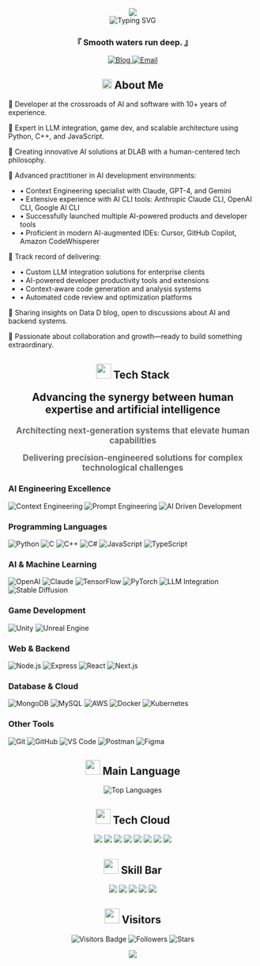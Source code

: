 <!-- 상단 애니메이션 구분선 -->
<div align="center">
  <img src="https://capsule-render.vercel.app/api?type=waving&color=6A5ACD&height=120&section=header" />
</div>

<!-- 프로필 헤더 -->
<div align="center">
  <img src="https://readme-typing-svg.herokuapp.com?font=JetBrains+Mono&weight=600&size=30&pause=1000&color=6A5ACD&center=true&vCenter=true&width=600&height=100&lines=Hello+World%2C+I'm+Kevin+%F0%9F%91%8B;AI+%26+Software+Developer;Creative+Problem+Solver" alt="Typing SVG" />
  
  <h3 align="center">『 Smooth waters run deep. 』</h3>
  
  <p align="center">
    <a href="https://datad.tistory.com/" target="_blank">
      <img src="https://img.shields.io/badge/Blog-Data_D-FF5722?style=flat-square&logo=blogger&logoColor=white" alt="Blog" />
    </a>
    <a href="mailto:kevin.park@daddyslab.com">
      <img src="https://img.shields.io/badge/Email-kevin.park@daddyslab.com-D14836?style=flat-square&logo=gmail&logoColor=white" alt="Email" />
    </a>
  </p>
</div>

<!-- 소개 섹션 -->
<div align="center">
  <h2>
    <img src="https://media2.giphy.com/media/QssGEmpkyEOhBCb7e1/giphy.gif?cid=ecf05e47a0n3gi1bfqntqmob8g9aid1oyj2wr3ds3mg700bl&rid=giphy.gif" width="20px" height="20px">
    About Me
  </h2>
</div>

<p>🔹 Developer at the crossroads of AI and software with 10+ years of experience.</p>

<p>🔹 Expert in LLM integration, game dev, and scalable architecture using Python, C++, and JavaScript.</p>

<p>🔹 Creating innovative AI solutions at DLAB with a human-centered tech philosophy.</p>

<p>🔹 Advanced practitioner in AI development environments:</p>
<ul>
  <li>• Context Engineering specialist with Claude, GPT-4, and Gemini</li>
  <li>• Extensive experience with AI CLI tools: Anthropic Claude CLI, OpenAI CLI, Google AI CLI</li>
  <li>• Successfully launched multiple AI-powered products and developer tools</li>
  <li>• Proficient in modern AI-augmented IDEs: Cursor, GitHub Copilot, Amazon CodeWhisperer</li>
</ul>

<p>🔹 Track record of delivering:</p>
<ul>
  <li>• Custom LLM integration solutions for enterprise clients</li>
  <li>• AI-powered developer productivity tools and extensions</li>
  <li>• Context-aware code generation and analysis systems</li>
  <li>• Automated code review and optimization platforms</li>
</ul>

<p>🔹 Sharing insights on Data D blog, open to discussions about AI and backend systems.</p>

<p>🔹 Passionate about collaboration and growth—ready to build something extraordinary.</p>

<!-- 기술 스택 -->
<div align="center">
  <h2>
    <img src="https://media.giphy.com/media/iY8CRBdQXODJSCERIr/giphy.gif" width="30px" height="30px">
    Tech Stack
  </h2>
</div>

<div align="center">
  <h3 style="font-size: 1.5em; margin: 20px 0;">
    Advancing the synergy between human expertise and artificial intelligence
  </h3>
  <h4 style="font-size: 1.2em; color: #666; margin: 15px 0;">
    Architecting next-generation systems that elevate human capabilities
  </h4>
  <h4 style="font-size: 1.2em; color: #666; margin: 15px 0;">
    Delivering precision-engineered solutions for complex technological challenges
  </h4>
</div>

<h3>AI Engineering Excellence</h3>
<p>
  <img src="https://img.shields.io/badge/Context_Engineering-Expert-FF6B6B?style=flat-square&logo=openai&logoColor=white" alt="Context Engineering" />
  <img src="https://img.shields.io/badge/Prompt_Engineering-Advanced-4CAF50?style=flat-square&logo=openai&logoColor=white" alt="Prompt Engineering" />
  <img src="https://img.shields.io/badge/AI_Driven_Development-Specialist-6A5ACD?style=flat-square&logo=openai&logoColor=white" alt="AI Driven Development" />
</p>

<h3>Programming Languages</h3>
<p>
  <img src="https://img.shields.io/badge/Python-3776AB?style=flat-square&logo=python&logoColor=white" alt="Python" />
  <img src="https://img.shields.io/badge/C-00599C?style=flat-square&logo=c&logoColor=white" alt="C" />
  <img src="https://img.shields.io/badge/C++-00599C?style=flat-square&logo=c%2B%2B&logoColor=white" alt="C++" />
  <img src="https://img.shields.io/badge/C%23-239120?style=flat-square&logo=c-sharp&logoColor=white" alt="C#" />
  <img src="https://img.shields.io/badge/JavaScript-F7DF1E?style=flat-square&logo=javascript&logoColor=black" alt="JavaScript" />
  <img src="https://img.shields.io/badge/TypeScript-007ACC?style=flat-square&logo=typescript&logoColor=white" alt="TypeScript" />
</p>

<h3>AI & Machine Learning</h3>
<p>
  <img src="https://img.shields.io/badge/OpenAI-412991?style=flat-square&logo=openai&logoColor=white" alt="OpenAI" />
  <img src="https://img.shields.io/badge/Claude-00A2FF?style=flat-square&logo=proton&logoColor=white" alt="Claude" />
  <img src="https://img.shields.io/badge/TensorFlow-FF6F00?style=flat-square&logo=tensorflow&logoColor=white" alt="TensorFlow" />
  <img src="https://img.shields.io/badge/PyTorch-EE4C2C?style=flat-square&logo=pytorch&logoColor=white" alt="PyTorch" />
  <img src="https://img.shields.io/badge/LLM_Integration-0467DF?style=flat-square" alt="LLM Integration" />
  <img src="https://img.shields.io/badge/Stable_Diffusion-FF9E0F?style=flat-square&logo=huggingface&logoColor=white" alt="Stable Diffusion" />
</p>

<h3>Game Development</h3>
<p>
  <img src="https://img.shields.io/badge/Unity-000000?style=flat-square&logo=unity&logoColor=white" alt="Unity" />
  <img src="https://img.shields.io/badge/Unreal_Engine-313131?style=flat-square&logo=unreal-engine&logoColor=white" alt="Unreal Engine" />
</p>

<h3>Web & Backend</h3>
<p>
  <img src="https://img.shields.io/badge/Node.js-339933?style=flat-square&logo=nodedotjs&logoColor=white" alt="Node.js" />
  <img src="https://img.shields.io/badge/Express-000000?style=flat-square&logo=express&logoColor=white" alt="Express" />
  <img src="https://img.shields.io/badge/React-61DAFB?style=flat-square&logo=react&logoColor=black" alt="React" />
  <img src="https://img.shields.io/badge/Next.js-000000?style=flat-square&logo=nextdotjs&logoColor=white" alt="Next.js" />
</p>

<h3>Database & Cloud</h3>
<p>
  <img src="https://img.shields.io/badge/MongoDB-47A248?style=flat-square&logo=mongodb&logoColor=white" alt="MongoDB" />
  <img src="https://img.shields.io/badge/MySQL-4479A1?style=flat-square&logo=mysql&logoColor=white" alt="MySQL" />
  <img src="https://img.shields.io/badge/AWS-232F3E?style=flat-square&logo=amazon-aws&logoColor=white" alt="AWS" />
  <img src="https://img.shields.io/badge/Docker-2496ED?style=flat-square&logo=docker&logoColor=white" alt="Docker" />
  <img src="https://img.shields.io/badge/Kubernetes-326CE5?style=flat-square&logo=kubernetes&logoColor=white" alt="Kubernetes" />
</p>

<h3>Other Tools</h3>
<p>
  <img src="https://img.shields.io/badge/Git-F05032?style=flat-square&logo=git&logoColor=white" alt="Git" />
  <img src="https://img.shields.io/badge/GitHub-181717?style=flat-square&logo=github&logoColor=white" alt="GitHub" />
  <img src="https://img.shields.io/badge/VS_Code-007ACC?style=flat-square&logo=visual-studio-code&logoColor=white" alt="VS Code" />
  <img src="https://img.shields.io/badge/Postman-FF6C37?style=flat-square&logo=postman&logoColor=white" alt="Postman" />
  <img src="https://img.shields.io/badge/Figma-F24E1E?style=flat-square&logo=figma&logoColor=white" alt="Figma" />
</p>

<!-- 사용 언어 통계 -->
<div align="center">
  <h2>
    <img src="https://media.giphy.com/media/W5eoZHPpUx9sapR0eu/giphy.gif" width="30px" height="30px">
    Main Language
  </h2>
  <img src="https://github-readme-stats.vercel.app/api/top-langs/?username=Kevin-innovation&layout=compact&theme=tokyonight&hide_border=true&bg_color=0D1117&title_color=6A5ACD&icon_color=6A5ACD" alt="Top Languages" />
</div>

<!-- 기술 워드 클라우드 -->
<div align="center">
  <h2>
    <img src="https://media.giphy.com/media/RJzm826vu7WbJvBtxX/giphy.gif" width="30px" height="30px">
    Tech Cloud
  </h2>
  <p align="center">
    <img src="https://img.shields.io/badge/AI-Enthusiast-brightgreen?style=flat-square" />
    <img src="https://img.shields.io/badge/Problem-Solver-blue?style=flat-square" />
    <img src="https://img.shields.io/badge/Creative-Coder-orange?style=flat-square" />
    <img src="https://img.shields.io/badge/Game-Developer-red?style=flat-square" />
    <img src="https://img.shields.io/badge/Full_Stack-Developer-blueviolet?style=flat-square" />
    <img src="https://img.shields.io/badge/Open_Source-Contributor-success?style=flat-square" />
    <img src="https://img.shields.io/badge/Cloud-Engineer-informational?style=flat-square" />
    <img src="https://img.shields.io/badge/DevOps-Practitioner-yellow?style=flat-square" />
  </p>
</div>

<!-- 스킬 진행 바 -->
<div align="center">
  <h2>
    <img src="https://media.giphy.com/media/QZkpIdieotn3i/giphy.gif" width="30px" height="30px">
    Skill Bar
  </h2>
  <p align="center">
    <img src="https://img.shields.io/badge/Python-90%25-3776AB?style=flat-square&logo=python&logoColor=white" />
    <img src="https://img.shields.io/badge/C%2B%2B-85%25-00599C?style=flat-square&logo=c%2B%2B&logoColor=white" />
    <img src="https://img.shields.io/badge/Unity-80%25-000000?style=flat-square&logo=unity&logoColor=white" />
    <img src="https://img.shields.io/badge/AI-95%25-FF6F00?style=flat-square&logo=tensorflow&logoColor=white" />
    <img src="https://img.shields.io/badge/Web_Dev-75%25-61DAFB?style=flat-square&logo=react&logoColor=black" />
  </p>
</div>

<!-- 방문자 카운터 -->
<div align="center">
  <h2>
    <img src="https://media.giphy.com/media/heyP6XhQYt2De/giphy.gif" width="30px" height="30px">
    Visitors
  </h2>
  <p align="center">
    <img src="https://visitor-badge.laobi.icu/badge?page_id=Kevin-innovation.Kevin-innovation&left_color=gray&right_color=6A5ACD&left_text=Profile%20Views&format=true&total_count=815" alt="Visitors Badge"/>
    <img src="https://img.shields.io/github/followers/Kevin-innovation?label=Followers&style=flat-square&color=6A5ACD" alt="Followers"/>
    <img src="https://img.shields.io/github/stars/Kevin-innovation?label=Stars&style=flat-square&color=6A5ACD" alt="Stars"/>
  </p>
</div>

<!-- 푸터 -->
<div align="center">
  <img src="https://capsule-render.vercel.app/api?type=waving&color=6A5ACD&height=120&section=footer" />
</div>

